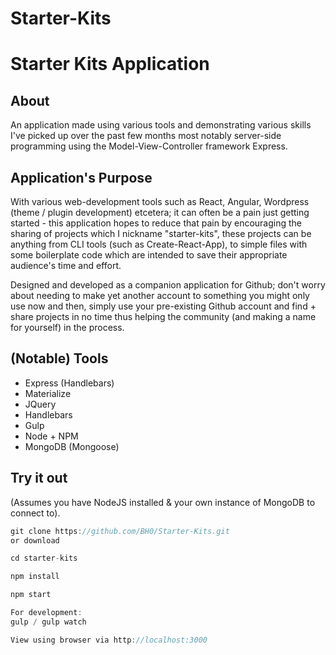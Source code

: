 # Starter-Kits
# Starter Kits Application

## About 
An application made using various tools and demonstrating various skills I've picked up over the past few months most notably server-side programming using the Model-View-Controller framework Express. 

## Application's Purpose 
With various web-development tools such as React, Angular, Wordpress (theme / plugin development) etcetera; it can often be a pain just getting started - this application hopes to reduce that pain by encouraging the sharing of projects which I nickname "starter-kits", these projects can be anything from CLI tools (such as Create-React-App), to simple files with some boilerplate code which are intended to save their appropriate audience's time and effort. 

Designed and developed as a companion application for Github; don't worry about needing to make yet another account to something you might only use now and then, simply use your pre-existing Github account and find + share projects in no time thus helping the community (and making a name for yourself) in the process. 

## (Notable) Tools 
* Express (Handlebars) 
* Materialize 
* JQuery 
* Handlebars 
* Gulp 
* Node + NPM 
* MongoDB (Mongoose) 

## Try it out 
(Assumes you have NodeJS installed & your own instance of MongoDB to connect to). 
```javascript 
git clone https://github.com/BH0/Starter-Kits.git 
or download 

cd starter-kits 

npm install 

npm start 

For development: 
gulp / gulp watch 

View using browser via http://localhost:3000 

``` 

